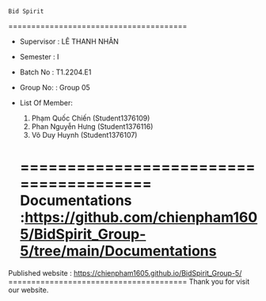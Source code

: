 	Bid Spirit
=======================================
+ Supervisor		: LÊ THANH NHÂN
+ Semester		: I	
+ Batch No		: T1.2204.E1	
+ Group No:		: Group 05
+ List Of Member:
	1. Phạm Quốc Chiến 	(Student1376109)
	2. Phan Nguyễn Hưng	(Student1376116)
	3. Võ Duy Huynh		(Student1376107)	

	=======================================
Documentations :https://github.com/chienpham1605/BidSpirit_Group-5/tree/main/Documentations
	=======================================
Published website : https://chienpham1605.github.io/BidSpirit_Group-5/
	=======================================
Thank you for visit our website.
